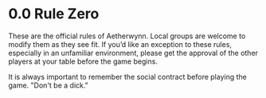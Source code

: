 # 0.0 Rule Zero

These are the official rules of Aetherwynn. Local groups are welcome to modify them as they see fit. If you’d like an exception to these rules, especially in an unfamiliar environment, please get the approval of the other players at your table before the game begins.

It is always important to remember the social contract before playing the game. "Don't be a dick."